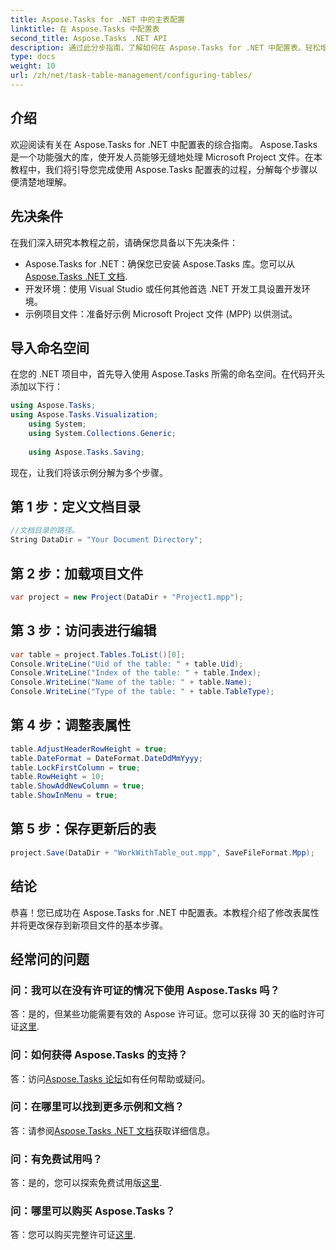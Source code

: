 ```yaml
---
title: Aspose.Tasks for .NET 中的主表配置
linktitle: 在 Aspose.Tasks 中配置表
second_title: Aspose.Tasks .NET API
description: 通过此分步指南，了解如何在 Aspose.Tasks for .NET 中配置表。轻松增强您的项目管理经验。
type: docs
weight: 10
url: /zh/net/task-table-management/configuring-tables/
---
```

## 介绍
欢迎阅读有关在 Aspose.Tasks for .NET 中配置表的综合指南。 Aspose.Tasks 是一个功能强大的库，使开发人员能够无缝地处理 Microsoft Project 文件。在本教程中，我们将引导您完成使用 Aspose.Tasks 配置表的过程，分解每个步骤以便清楚地理解。
## 先决条件
在我们深入研究本教程之前，请确保您具备以下先决条件：
- Aspose.Tasks for .NET：确保您已安装 Aspose.Tasks 库。您可以从[Aspose.Tasks .NET 文档](https://reference.aspose.com/tasks/net/).
- 开发环境：使用 Visual Studio 或任何其他首选 .NET 开发工具设置开发环境。
- 示例项目文件：准备好示例 Microsoft Project 文件 (MPP) 以供测试。
## 导入命名空间
在您的 .NET 项目中，首先导入使用 Aspose.Tasks 所需的命名空间。在代码开头添加以下行：
```csharp
using Aspose.Tasks;
using Aspose.Tasks.Visualization;
    using System;
    using System.Collections.Generic;
    
    using Aspose.Tasks.Saving;
```
现在，让我们将该示例分解为多个步骤。
## 第 1 步：定义文档目录
```csharp
//文档目录的路径。
String DataDir = "Your Document Directory";
```
## 第 2 步：加载项目文件
```csharp
var project = new Project(DataDir + "Project1.mpp");
```
## 第 3 步：访问表进行编辑
```csharp
var table = project.Tables.ToList()[0];
Console.WriteLine("Uid of the table: " + table.Uid);
Console.WriteLine("Index of the table: " + table.Index);
Console.WriteLine("Name of the table: " + table.Name);
Console.WriteLine("Type of the table: " + table.TableType);
```
## 第 4 步：调整表属性
```csharp
table.AdjustHeaderRowHeight = true;
table.DateFormat = DateFormat.DateDdMmYyyy;
table.LockFirstColumn = true;
table.RowHeight = 10;
table.ShowAddNewColumn = true;
table.ShowInMenu = true;
```
## 第 5 步：保存更新后的表
```csharp
project.Save(DataDir + "WorkWithTable_out.mpp", SaveFileFormat.Mpp);
```
## 结论
恭喜！您已成功在 Aspose.Tasks for .NET 中配置表。本教程介绍了修改表属性并将更改保存到新项目文件的基本步骤。
## 经常问的问题
### 问：我可以在没有许可证的情况下使用 Aspose.Tasks 吗？
答：是的，但某些功能需要有效的 Aspose 许可证。您可以获得 30 天的临时许可证[这里](https://purchase.aspose.com/temporary-license/).
### 问：如何获得 Aspose.Tasks 的支持？
答：访问[Aspose.Tasks 论坛](https://forum.aspose.com/c/tasks/15)如有任何帮助或疑问。
### 问：在哪里可以找到更多示例和文档？
答：请参阅[Aspose.Tasks .NET 文档](https://reference.aspose.com/tasks/net/)获取详细信息。
### 问：有免费试用吗？
答：是的，您可以探索免费试用版[这里](https://releases.aspose.com/).
### 问：哪里可以购买 Aspose.Tasks？
答：您可以购买完整许可证[这里](https://purchase.aspose.com/buy).